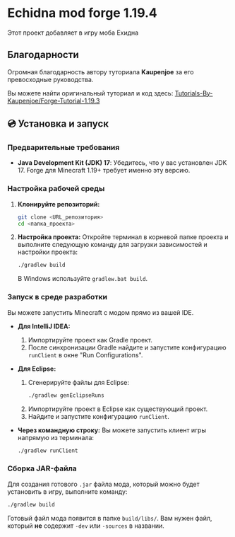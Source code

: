 # Echidna mod forge 1.19.4

Этот проект добавляет в игру моба Ехидна

## Благодарности

Огромная благодарность автору туториала **Kaupenjoe** за его превосходные руководства.

Вы можете найти оригинальный туториал и код здесь:
[Tutorials-By-Kaupenjoe/Forge-Tutorial-1.19.3](https://github.com/Tutorials-By-Kaupenjoe/Forge-Tutorial-1.19.3/tree/10-geckolib4Entity)

## 💿 Установка и запуск

### Предварительные требования
- **Java Development Kit (JDK) 17**: Убедитесь, что у вас установлен JDK 17. Forge для Minecraft 1.19+ требует именно эту версию.

### Настройка рабочей среды
1.  **Клонируйте репозиторий:**
    ```bash
    git clone <URL_репозитория>
    cd <папка_проекта>
    ```

2.  **Настройка проекта:**
    Откройте терминал в корневой папке проекта и выполните следующую команду для загрузки зависимостей и настройки проекта:
    ```bash
    ./gradlew build 
    ```
    В Windows используйте `gradlew.bat build`.

### Запуск в среде разработки
Вы можете запустить Minecraft с модом прямо из вашей IDE.

*   **Для IntelliJ IDEA:**
    1.  Импортируйте проект как Gradle проект.
    2.  После синхронизации Gradle найдите и запустите конфигурацию `runClient` в окне "Run Configurations".

*   **Для Eclipse:**
    1.  Сгенерируйте файлы для Eclipse:
        ```bash
        ./gradlew genEclipseRuns
        ```
    2.  Импортируйте проект в Eclipse как существующий проект.
    3.  Найдите и запустите конфигурацию `runClient`.

*   **Через командную строку:**
    Вы можете запустить клиент игры напрямую из терминала:
    ```bash
    ./gradlew runClient
    ```

### Сборка JAR-файла
Для создания готового `.jar` файла мода, который можно будет установить в игру, выполните команду:
```bash
./gradlew build
```
Готовый файл мода появится в папке `build/libs/`. Вам нужен файл, который **не** содержит `-dev` или `-sources` в названии.

